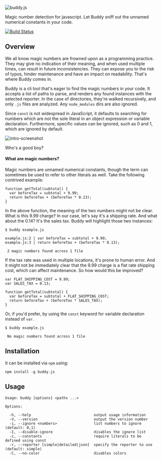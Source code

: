 ![buddy.js](http://danielstjules.com/buddyjs/logo.png)

Magic number detection for javascript. Let Buddy sniff out the unnamed numerical
constants in your code.

[![Build Status](https://travis-ci.org/danielstjules/buddy.js.png)](https://travis-ci.org/danielstjules/buddy.js)

## Overview

We all know magic numbers are frowned upon as a programming practice. They may
give no indication of their meaning, and when used multiple times, can result
in future inconsistencies. They can expose you to the risk of typos, hinder
maintenance and have an impact on readability. That's where Buddy comes in.

Buddy is a cli tool that's eager to find the magic numbers in your code. It
accepts a list of paths to parse, and renders any found instances with the
selected reporter. In the case of directories, they're walked recursively,
and only `.js` files are analyzed. Any `node_modules` dirs are also ignored.

Since `const` is not widespread in JavaScript, it defaults to searching for
numbers which are not the sole literal in an object expression or variable
declaration. Furthermore, specific values can be ignored, such as 0 and 1,
which are ignored by default.

![intro-screenshot](http://danielstjules.com/buddyjs/intro.png)

Who's a good boy?

#### What are magic numbers?

Magic numbers are unnamed numerical constants, though the term can sometimes
be used to refer to other literals as well. Take the following contrived
example:

```
function getTotal(subtotal) {
  var beforeTax = subtotal + 9.99;
  return beforeTax + (beforeTax * 0.13);
}
```

In the above function, the meaning of the two numbers might not be clear.
What is this 9.99 charge? In our case, let's say it's a shipping rate. And
what about the 0.14? It's the sales tax. Buddy will highlight those
two instances:

```
$ buddy example.js

example.js:2 | var beforeTax = subtotal + 9.99;
example.js:3 | return beforeTax + (beforeTax * 0.13);

 2 magic numbers found across 1 file
 ```

If the tax rate was used in multiple locations, it's prone to human error.
And it might not be immediately clear that the 9.99 charge is a flat rate
shipping cost, which can affect maintenance. So how would this be improved?

```
var FLAT_SHIPPING_COST = 9.99;
var SALES_TAX = 0.13;

function getTotal(subtotal) {
  var beforeTax = subtotal + FLAT_SHIPPING_COST;
  return beforeTax + (beforeTax * SALES_TAX);
}
```

Or, if you'd prefer, by using the `const` keyword for variable declaration
instead of `var`.

```
$ buddy example.js

 No magic numbers found across 1 file
```

## Installation

It can be installed via `npm` using:

```
npm install -g buddy.js
```

## Usage

```
Usage: buddy [options] <paths ...>

Options:

  -h, --help                             output usage information
  -V, --version                          output the version number
  -i, --ignore <numbers>                 list numbers to ignore (default: 0,1)
  -I, --disable-ignore                   disables the ignore list
  -c, --constants                        require literals to be defined using const
  -r, --reporter [simple|detailed|json]  specify the reporter to use (default: simple)
  -C, --no-color                         disables colors
```
